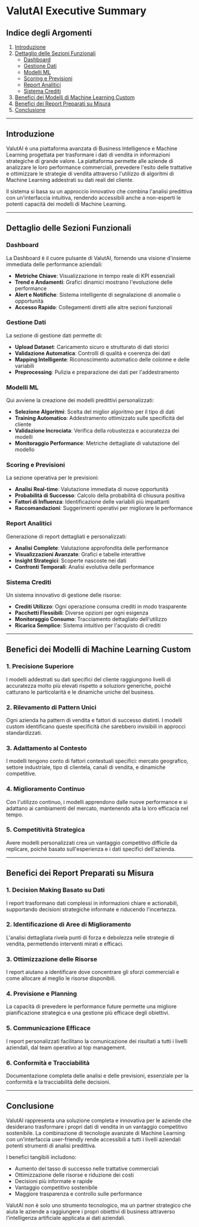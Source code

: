 # ValutAI Executive Summary

## Indice degli Argomenti
1. [Introduzione](#introduzione)
2. [Dettaglio delle Sezioni Funzionali](#dettaglio-delle-sezioni-funzionali)
   - [Dashboard](#dashboard)
   - [Gestione Dati](#gestione-dati)
   - [Modelli ML](#modelli-ml)
   - [Scoring e Previsioni](#scoring-e-previsioni)
   - [Report Analitici](#report-analitici)
   - [Sistema Crediti](#sistema-crediti)
3. [Benefici dei Modelli di Machine Learning Custom](#benefici-dei-modelli-di-machine-learning-custom)
4. [Benefici dei Report Preparati su Misura](#benefici-dei-report-preparati-su-misura)
5. [Conclusione](#conclusione)

---

## Introduzione

ValutAI è una piattaforma avanzata di Business Intelligence e Machine Learning progettata per trasformare i dati di vendita in informazioni strategiche di grande valore. La piattaforma permette alle aziende di analizzare le loro performance commerciali, prevedere l'esito delle trattative e ottimizzare le strategie di vendita attraverso l'utilizzo di algoritmi di Machine Learning addestrati su dati reali del cliente.

Il sistema si basa su un approccio innovativo che combina l'analisi predittiva con un'interfaccia intuitiva, rendendo accessibili anche a non-esperti le potenti capacità dei modelli di Machine Learning.

---

## Dettaglio delle Sezioni Funzionali

### Dashboard

La Dashboard è il cuore pulsante di ValutAI, fornendo una visione d'insieme immediata delle performance aziendali:
- **Metriche Chiave**: Visualizzazione in tempo reale di KPI essenziali
- **Trend e Andamenti**: Grafici dinamici mostrano l'evoluzione delle performance
- **Alert e Notifiche**: Sistema intelligente di segnalazione di anomalie o opportunità
- **Accesso Rapido**: Collegamenti diretti alle altre sezioni funzionali

### Gestione Dati

La sezione di gestione dati permette di:
- **Upload Dataset**: Caricamento sicuro e strutturato di dati storici
- **Validazione Automatica**: Controlli di qualità e coerenza dei dati
- **Mapping Intelligente**: Riconoscimento automatico delle colonne e delle variabili
- **Preprocessing**: Pulizia e preparazione dei dati per l'addestramento

### Modelli ML

Qui avviene la creazione dei modelli predittivi personalizzati:
- **Selezione Algoritmi**: Scelta del miglior algoritmo per il tipo di dati
- **Training Automatico**: Addestramento ottimizzato sulle specificità del cliente
- **Validazione Incrociata**: Verifica della robustezza e accuratezza dei modelli
- **Monitoraggio Performance**: Metriche dettagliate di valutazione del modello

### Scoring e Previsioni

La sezione operativa per le previsioni:
- **Analisi Real-time**: Valutazione immediata di nuove opportunità
- **Probabilità di Successo**: Calcolo della probabilità di chiusura positiva
- **Fattori di Influenza**: Identificazione delle variabili più impattanti
- **Raccomandazioni**: Suggerimenti operativi per migliorare le performance

### Report Analitici

Generazione di report dettagliati e personalizzati:
- **Analisi Complete**: Valutazione approfondita delle performance
- **Visualizzazioni Avanzate**: Grafici e tabelle interattive
- **Insight Strategici**: Scoperte nascoste nei dati
- **Confronti Temporali**: Analisi evolutiva delle performance

### Sistema Crediti

Un sistema innovativo di gestione delle risorse:
- **Crediti Utilizzo**: Ogni operazione consuma crediti in modo trasparente
- **Pacchetti Flessibili**: Diverse opzioni per ogni esigenza
- **Monitoraggio Consumo**: Tracciamento dettagliato dell'utilizzo
- **Ricarica Semplice**: Sistema intuitivo per l'acquisto di crediti

---

## Benefici dei Modelli di Machine Learning Custom

### 1. **Precisione Superiore**
I modelli addestrati su dati specifici del cliente raggiungono livelli di accuratezza molto più elevati rispetto a soluzioni generiche, poiché catturano le particolarità e le dinamiche uniche del business.

### 2. **Rilevamento di Pattern Unici**
Ogni azienda ha pattern di vendita e fattori di successo distinti. I modelli custom identificano queste specificità che sarebbero invisibili in approcci standardizzati.

### 3. **Adattamento al Contesto**
I modelli tengono conto di fattori contestuali specifici: mercato geografico, settore industriale, tipo di clientela, canali di vendita, e dinamiche competitive.

### 4. **Miglioramento Continuo**
Con l'utilizzo continuo, i modelli apprendono dalle nuove performance e si adattano ai cambiamenti del mercato, mantenendo alta la loro efficacia nel tempo.

### 5. **Competitività Strategica**
Avere modelli personalizzati crea un vantaggio competitivo difficile da replicare, poiché basato sull'esperienza e i dati specifici dell'azienda.

---

## Benefici dei Report Preparati su Misura

### 1. **Decision Making Basato su Dati**
I report trasformano dati complessi in informazioni chiare e actionabili, supportando decisioni strategiche informate e riducendo l'incertezza.

### 2. **Identificazione di Aree di Miglioramento**
L'analisi dettagliata rivela punti di forza e debolezza nelle strategie di vendita, permettendo interventi mirati e efficaci.

### 3. **Ottimizzazione delle Risorse**
I report aiutano a identificare dove concentrare gli sforzi commerciali e come allocare al meglio le risorse disponibili.

### 4. **Previsione e Planning**
La capacità di prevedere le performance future permette una migliore pianificazione strategica e una gestione più efficace degli obiettivi.

### 5. **Communicazione Efficace**
I report personalizzati facilitano la comunicazione dei risultati a tutti i livelli aziendali, dal team operativo al top management.

### 6. **Conformità e Tracciabilità**
Documentazione completa delle analisi e delle previsioni, essenziale per la conformità e la tracciabilità delle decisioni.

---

## Conclusione

ValutAI rappresenta una soluzione completa e innovativa per le aziende che desiderano trasformare i propri dati di vendita in un vantaggio competitivo sostenibile. La combinazione di tecnologie avanzate di Machine Learning con un'interfaccia user-friendly rende accessibili a tutti i livelli aziendali potenti strumenti di analisi predittiva.

I benefici tangibili includono:
- Aumento del tasso di successo nelle trattative commerciali
- Ottimizzazione delle risorse e riduzione dei costi
- Decisioni più informate e rapide
- Vantaggio competitivo sostenibile
- Maggiore trasparenza e controllo sulle performance

ValutAI non è solo uno strumento tecnologico, ma un partner strategico che aiuta le aziende a raggiungere i propri obiettivi di business attraverso l'intelligenza artificiale applicata ai dati aziendali.